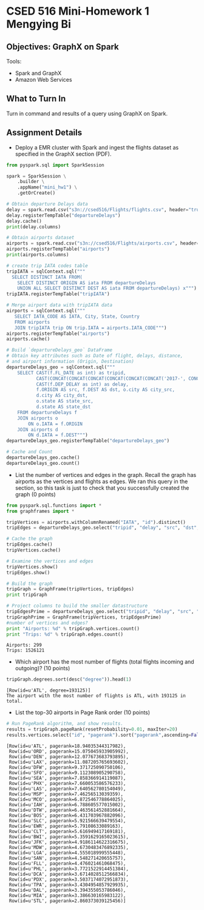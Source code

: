 # CSED 516 Mini-Homework 1 Mengying Bi

## Objectives: GraphX on Spark
Tools: 
- Spark and GraphX
- Amazon Web Services
## What to Turn In
Turn in command and results of a query using GraphX on Spark.

## Assignment Details

- Deploy a EMR cluster with Spark and ingest the flights dataset as specified in the GraphX section (PDF).

```python
from pyspark.sql import SparkSession

spark = SparkSession \
    .builder \
    .appName("mini_hw1") \
    .getOrCreate()

# Obtain departure Delays data
delay = spark.read.csv("s3n://csed516/Flights/flights.csv", header="true", inferSchema="true")
delay.registerTempTable("departureDelays")
delay.cache()
print(delay.columns)

# Obtain airports dataset
airports = spark.read.csv("s3n://csed516/Flights/airports.csv", header="true", inferSchema="true")
airports.registerTempTable("airports")
print(airports.columns)

# create trip IATA codes table
tripIATA = sqlContext.sql("""
  SELECT DISTINCT IATA FROM(
    SELECT DISTINCT ORIGIN AS iata FROM departureDelays 
    UNION ALL SELECT DISTINCT DEST AS iata FROM departureDelays) x""")
tripIATA.registerTempTable("tripIATA")

# Merge airport data with tripIATA data
airports = sqlContext.sql("""
   SELECT IATA_CODE AS IATA, City, State, Country 
   FROM airports
   JOIN tripIATA trip ON trip.IATA = airports.IATA_CODE""")
airports.registerTempTable("airports")
airports.cache()

# Build `departureDelays_geo` DataFrame
# Obtain key attributes such as Date of flight, delays, distance,
# and airport information (Origin, Destination)
departureDelays_geo = sqlContext.sql("""
    SELECT CAST(f.FL_DATE as int) as tripid,
           CAST(CONCAT(CONCAT(CONCAT(CONCAT(CONCAT(CONCAT('2017-', CONCAT(CONCAT(SUBSTR(CAST(f.FL_DATE as string), 1, 2), '-')), SUBSTR(CAST(f.FL_DATE AS string), 3, 2)), ' '), SUBSTR(CAST(f.FL_DATE AS string), 5, 2)), ':'), SUBSTR(CAST(f.FL_DATE AS string), 7, 2)), ':00') as timestamp) as localdate,
           CAST(f.DEP_DELAY as int) as delay, 
           f.ORIGIN AS src, f.DEST AS dst, o.city AS city_src,
           d.city AS city_dst, 
           o.state AS state_src,
           d.state AS state_dst
    FROM departureDelays f 
    JOIN airports o 
        ON o.IATA = f.ORIGIN 
    JOIN airports d 
        ON d.IATA = f.DEST""")
departureDelays_geo.registerTempTable("departureDelays_geo")

# Cache and Count
departureDelays_geo.cache()
departureDelays_geo.count()
```

- List the number of vertices and edges in the graph. Recall the graph has airports as the vertices and flights as edges. We ran this query in the section, so this task is just to check that you successfully created the graph (0 points)
```python
from pyspark.sql.functions import *
from graphframes import *

tripVertices = airports.withColumnRenamed("IATA", "id").distinct()
tripEdges = departureDelays_geo.select("tripid", "delay", "src", "dst", "city_dst", "state_dst")

# Cache the graph
tripEdges.cache()
tripVertices.cache()

# Examine the vertices and edges
tripVertices.show()
tripEdges.show()

# Build the graph
tripGraph = GraphFrame(tripVertices, tripEdges)
print tripGraph

# Project columns to build the smaller datastructure
tripEdgesPrime = departureDelays_geo.select("tripid", "delay", "src", "dst")
tripGraphPrime = GraphFrame(tripVertices, tripEdgesPrime)
#number of vertices and edges?
print "Airports: %d" % tripGraph.vertices.count()
print "Trips: %d" % tripGraph.edges.count()
```
```
Airports: 299
Trips: 1526121
```

- Which airport has the most number of flights (total flights incoming and outgoing)? (10 points)

```python
tripGraph.degrees.sort(desc("degree")).head(1)
```
```
[Row(id=u'ATL', degree=193125)]
The airport with the most number of flights is ATL, with 193125 in total.
```

- List the top-30 airports in Page Rank order (10 points)

```python
# Run PageRank algorithm, and show results.
results = tripGraph.pageRank(resetProbability=0.01, maxIter=20)
results.vertices.select("id", "pagerank").sort("pagerank",ascending=False).take(30)
```
```
[Row(id=u'ATL', pagerank=18.94035344317982),
 Row(id=u'ORD', pagerank=15.075045933905992),
 Row(id=u'DEN', pagerank=12.077673683793895),
 Row(id=u'LAX', pagerank=11.087205765693602),
 Row(id=u'DFW', pagerank=9.371725090750106),
 Row(id=u'SFO', pagerank=9.112308905290758),
 Row(id=u'SEA', pagerank=7.858366914119087),
 Row(id=u'PHX', pagerank=7.660053586576233),
 Row(id=u'LAS', pagerank=7.640562780154049),
 Row(id=u'MSP', pagerank=7.46256513039359),
 Row(id=u'MCO', pagerank=6.872546778864025),
 Row(id=u'IAH', pagerank=6.788605577015002),
 Row(id=u'DTW', pagerank=6.463561452881664),
 Row(id=u'BOS', pagerank=6.431703967882096),
 Row(id=u'SLC', pagerank=5.921566639479554),
 Row(id=u'EWR', pagerank=5.79108633089163),
 Row(id=u'CLT', pagerank=5.616949417169181),
 Row(id=u'BWI', pagerank=5.3591629165023615),
 Row(id=u'JFK', pagerank=4.9186114622316675),
 Row(id=u'MDW', pagerank=4.6730483476892335),
 Row(id=u'LGA', pagerank=4.555018999555448),
 Row(id=u'SAN', pagerank=4.548271420655757),
 Row(id=u'FLL', pagerank=4.476021461068475),
 Row(id=u'PHL', pagerank=3.7721522914451384),
 Row(id=u'DCA', pagerank=3.6714028512566834),
 Row(id=u'PDX', pagerank=3.5037174072951873),
 Row(id=u'TPA', pagerank=3.4304954857929935),
 Row(id=u'DAL', pagerank=3.394355053786046),
 Row(id=u'MIA', pagerank=3.386630165983122),
 Row(id=u'STL', pagerank=2.860373039125456)]
```


